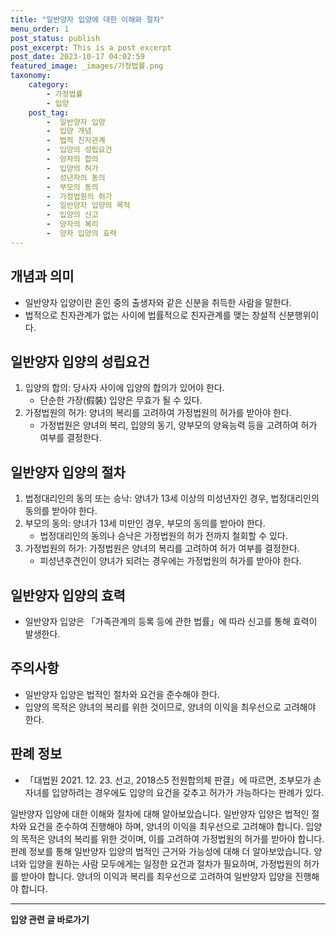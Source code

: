 ```yaml
---
title: "일반양자 입양에 대한 이해와 절차"
menu_order: 1
post_status: publish
post_excerpt: This is a post excerpt
post_date: 2023-10-17 04:02:59
featured_image: _images/가정법률.png
taxonomy:
    category:
        - 가정법률
        - 입양
    post_tag:
        -  일반양자 입양
        -  입양 개념
        -  법적 친자관계
        -  입양의 성립요건
        -  양자의 합의
        -  입양의 허가
        -  성년자의 동의
        -  부모의 동의
        -  가정법원의 허가
        -  일반양자 입양의 목적
        -  입양의 신고
        -  양자의 복리
        -  양자 입양의 효력
---
```



## 개념과 의미
- 일반양자 입양이란 혼인 중의 출생자와 같은 신분을 취득한 사람을 말한다.
- 법적으로 친자관계가 없는 사이에 법률적으로 친자관계를 맺는 창설적 신분행위이다.

## 일반양자 입양의 성립요건
1. 입양의 합의: 당사자 사이에 입양의 합의가 있어야 한다.
   - 단순한 가장(假裝) 입양은 무효가 될 수 있다.
2. 가정법원의 허가: 양녀의 복리를 고려하여 가정법원의 허가를 받아야 한다.
   - 가정법원은 양녀의 복리, 입양의 동기, 양부모의 양육능력 등을 고려하여 허가 여부를 결정한다.

## 일반양자 입양의 절차
1. 법정대리인의 동의 또는 승낙: 양녀가 13세 이상의 미성년자인 경우, 법정대리인의 동의를 받아야 한다.
2. 부모의 동의: 양녀가 13세 미만인 경우, 부모의 동의를 받아야 한다.
   - 법정대리인의 동의나 승낙은 가정법원의 허가 전까지 철회할 수 있다.
3. 가정법원의 허가: 가정법원은 양녀의 복리를 고려하여 허가 여부를 결정한다.
   - 피성년후견인이 양녀가 되려는 경우에는 가정법원의 허가를 받아야 한다.

## 일반양자 입양의 효력
- 일반양자 입양은 「가족관계의 등록 등에 관한 법률」에 따라 신고를 통해 효력이 발생한다.

## 주의사항
- 일반양자 입양은 법적인 절차와 요건을 준수해야 한다.
- 입양의 목적은 양녀의 복리를 위한 것이므로, 양녀의 이익을 최우선으로 고려해야 한다.

## 판례 정보
- 「대법원 2021. 12. 23. 선고, 2018스5 전원합의체 판결」에 따르면, 조부모가 손자녀를 입양하려는 경우에도 입양의 요건을 갖추고 허가가 가능하다는 판례가 있다.

일반양자 입양에 대한 이해와 절차에 대해 알아보았습니다. 일반양자 입양은 법적인 절차와 요건을 준수하여 진행해야 하며, 양녀의 이익을 최우선으로 고려해야 합니다. 입양의 목적은 양녀의 복리를 위한 것이며, 이를 고려하여 가정법원의 허가를 받아야 합니다. 판례 정보를 통해 일반양자 입양의 법적인 근거와 가능성에 대해 더 알아보았습니다. 양녀와 입양을 원하는 사람 모두에게는 일정한 요건과 절차가 필요하며, 가정법원의 허가를 받아야 합니다. 양녀의 이익과 복리를 최우선으로 고려하여 일반양자 입양을 진행해야 합니다.
<!-- wp:separator -->
<hr class="wp-block-separator has-alpha-channel-opacity"/>
<!-- /wp:separator -->

<!-- wp:group {"backgroundColor":"base","layout":{"type":"constrained"}} -->
<div class="wp-block-group has-base-background-color has-background"><!-- wp:paragraph {"align":"center","fontSize":"large"} -->
<p class="has-text-align-center has-large-font-size"><strong>입양 관련 글 바로가기</strong></p>
<!-- /wp:paragraph -->


<!-- wp:latest-posts
{"categories":[{"id":1407,"count":19,"description":"","link":"https://uknowlaw.com/category/%ec%9e%85%ec%96%91/","name":"입양","slug":"입양","taxonomy":"category","parent":0,"meta":[],"_links":{"self":[{"href":"https://uknowlaw.com/wp-json/wp/v2/categories/1407"}],"collection":[{"href":"https://uknowlaw.com/wp-json/wp/v2/categories"}],"about":[{"href":"https://uknowlaw.com/wp-json/wp/v2/taxonomies/category"}],"wp:post_type":[{"href":"https://uknowlaw.com/wp-json/wp/v2/posts?categories=1407"}],"curies":[{"name":"wp","href":"https://api.w.org/{rel}","templated":true}]}}],"postsToShow":100,"excerptLength":28,"postLayout":"grid","columns":2,"featuredImageAlign":"left","featuredImageSizeSlug":"large","fontSize":"medium"} /--></div>
<!-- /wp:group -->